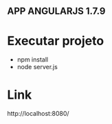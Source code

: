 ## APP ANGULARJS 1.7.9
# Executar projeto
  - npm install
  - node server.js

# Link 
  http://localhost:8080/